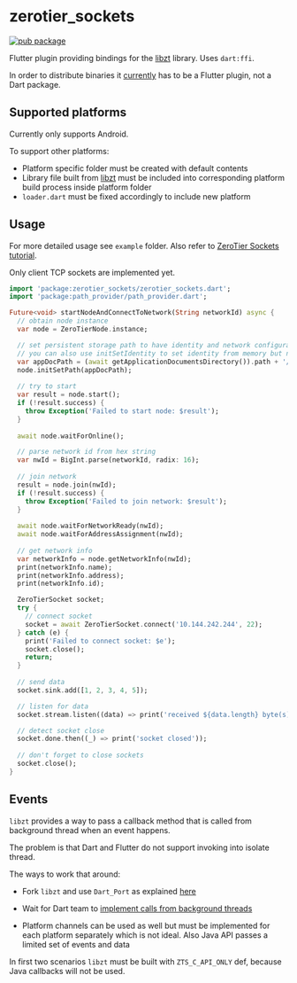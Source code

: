 # zerotier_sockets

[![pub package](https://img.shields.io/pub/v/zerotier_sockets.svg)](https://pub.dartlang.org/packages/zerotier_sockets)

Flutter plugin providing bindings for the [libzt](https://github.com/zerotier/libzt) library. Uses `dart:ffi`. 

In order to distribute binaries it [currently](https://github.com/dart-lang/sdk/issues/50565) has to be a Flutter plugin, not a Dart package.

## Supported platforms

Currently only supports Android. 

To support other platforms:
* Platform specific folder must be created with default contents
* Library file built from [libzt](https://github.com/zerotier/libzt) must be included into corresponding platform build process inside platform folder 
* `loader.dart` must be fixed accordingly to include new platform

## Usage

For more detailed usage see `example` folder. Also refer to [ZeroTier Sockets tutorial](https://docs.zerotier.com/sockets/tutorial.html).

Only client TCP sockets are implemented yet.

```dart
import 'package:zerotier_sockets/zerotier_sockets.dart';
import 'package:path_provider/path_provider.dart';

Future<void> startNodeAndConnectToNetwork(String networkId) async {
  // obtain node instance
  var node = ZeroTierNode.instance;

  // set persistent storage path to have identity and network configuration cached
  // you can also use initSetIdentity to set identity from memory but network configs won't be cached
  var appDocPath = (await getApplicationDocumentsDirectory()).path + '/zerotier_node';
  node.initSetPath(appDocPath);
  
  // try to start
  var result = node.start();
  if (!result.success) {
    throw Exception('Failed to start node: $result');
  } 
  
  await node.waitForOnline();

  // parse network id from hex string
  var nwId = BigInt.parse(networkId, radix: 16);
  
  // join network
  result = node.join(nwId);
  if (!result.success) {
    throw Exception('Failed to join network: $result');
  }
  
  await node.waitForNetworkReady(nwId);
  await node.waitForAddressAssignment(nwId);
 
  // get network info
  var networkInfo = node.getNetworkInfo(nwId);
  print(networkInfo.name);
  print(networkInfo.address);
  print(networkInfo.id);

  ZeroTierSocket socket;
  try {
    // connect socket
    socket = await ZeroTierSocket.connect('10.144.242.244', 22);
  } catch (e) {
    print('Failed to connect socket: $e');
    socket.close();
    return;
  }
  
  // send data
  socket.sink.add([1, 2, 3, 4, 5]);

  // listen for data
  socket.stream.listen((data) => print('received ${data.length} byte(s)'));

  // detect socket close
  socket.done.then((_) => print('socket closed'));
  
  // don't forget to close sockets
  socket.close();
}
```

## Events

`libzt` provides a way to pass a callback method that is called from background thread when an event happens. 

The problem is that Dart and Flutter do not support invoking into isolate thread.

The ways to work that around:

* Fork `libzt` and use `Dart_Port` as explained [here](https://gist.github.com/espresso3389/be5674ab4e3154f0b7c43715dcef3d8d)

* Wait for Dart team to [implement calls from background threads](https://github.com/dart-lang/sdk/issues/37022)

* Platform channels can be used as well but must be implemented for each platform separately which is not ideal. Also Java API passes a limited set of events and data

In first two scenarios `libzt` must be built with `ZTS_C_API_ONLY` def, because Java callbacks will not be used.